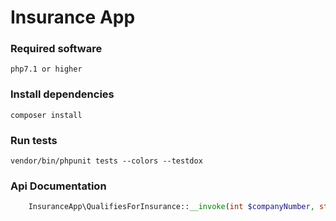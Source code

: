 # Insurance App

### Required software 
```
php7.1 or higher
```

### Install dependencies 
```
composer install
```

### Run tests
```
vendor/bin/phpunit tests --colors --testdox
```

### Api Documentation
```php
    InsuranceApp\QualifiesForInsurance::__invoke(int $companyNumber, string $companyDirectorName): bool
```
